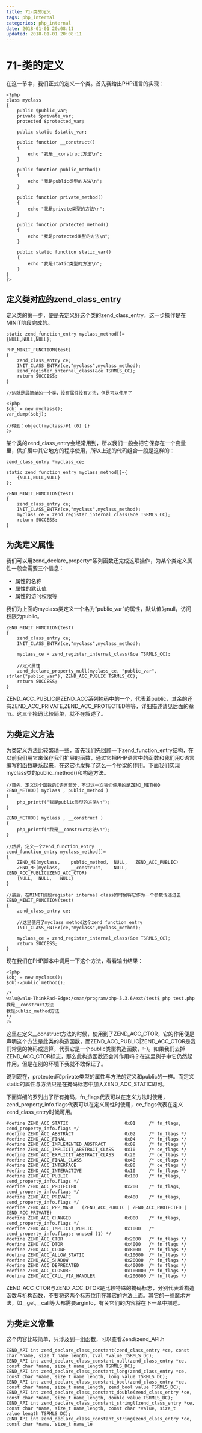 ```yaml
---
title: 71-类的定义
tags: php_internal
categories: php_internal
date: 2018-01-01 20:08:11
updated: 2018-01-01 20:08:11
---
```


# 71-类的定义
在这一节中，我们正式的定义一个类。首先我给出PHP语言的实现：

    <?php
    class myclass
    {
    	public $public_var;
    	private $private_var;
    	protected $protected_var;

    	public static $static_var;

    	public function __construct()
    	{
    		echo "我是__construct方法\n";
    	}

    	public function public_method()
    	{
    		echo "我是public类型的方法\n";
    	}

    	public function private_method()
    	{
    		echo "我是private类型的方法\n";
    	}

    	public function protected_method()
    	{
    		echo "我是protected类型的方法\n";
    	}

    	public static function static_var()
    	{
    		echo "我是static类型的方法\n";
    	}
    }
    ?>

## 定义类对应的zend_class_entry

定义类的第一步，便是先定义好这个类的zend_class_entry，这一步操作是在MINIT阶段完成的。

    static zend_function_entry myclass_method[]=
    {NULL,NULL,NULL};

    PHP_MINIT_FUNCTION(test)
    {
    	zend_class_entry ce;
    	INIT_CLASS_ENTRY(ce,"myclass",myclass_method);
    	zend_register_internal_class(&ce TSRMLS_CC);
    	return SUCCESS;
    }

    //这就是最简单的一个类，没有属性没有方法，但是可以使用了

    <?php
    $obj = new myclass();
    var_dump($obj);

    //得到：object(myclass)#1 (0) {}
    ?>

某个类的zend_class_entry会经常用到，所以我们一般会把它保存在一个变量里，供扩展中其它地方的程序使用，所以上述的代码组合一般是这样的：

    zend_class_entry *myclass_ce;

    static zend_function_entry myclass_method[]={
    	{NULL,NULL,NULL}
    };

    ZEND_MINIT_FUNCTION(test)
    {
    	zend_class_entry ce;
    	INIT_CLASS_ENTRY(ce,"myclass",myclass_method);
    	myclass_ce = zend_register_internal_class(&ce TSRMLS_CC);
    	return SUCCESS;
    }

## 为类定义属性

我们可以用zend_declare_property*系列函数还完成这项操作，为某个类定义属性一般会需要三个信息：

- 属性的名称
- 属性的默认值
- 属性的访问权限等

我们为上面的myclass类定义一个名为“public_var”的属性，默认值为null，访问权限为public。

    ZEND_MINIT_FUNCTION(test)
    {
    	zend_class_entry ce;
    	INIT_CLASS_ENTRY(ce,"myclass",myclass_method);

    	myclass_ce = zend_register_internal_class(&ce TSRMLS_CC);

    	//定义属性
    	zend_declare_property_null(myclass_ce, "public_var", strlen("public_var"), ZEND_ACC_PUBLIC TSRMLS_CC);
    	return SUCCESS;
    }

ZEND_ACC_PUBLIC是ZEND_ACC系列掩码中的一个，代表着public，其余的还有ZEND_ACC_PRIVATE,ZEND_ACC_PROTECTED等等，详细描述请见后面的章节。这三个掩码比较简单，就不在叙述了。
## 为类定义方法

为类定义方法比较繁琐一些，首先我们先回顾一下zend_function_entry结构，在以前我们用它来保存我们扩展的函数，通过它把PHP语言中的函数和我们用C语言编写的函数联系起来，在这它也发挥了这么一个桥梁的作用。下面我们实现myclass类的public_method()和构造方法。

    //首先，定义这个函数的C语言部分，不过这一次我们使用的是ZEND_METHOD
    ZEND_METHOD( myclass , public_method )
    {
    	php_printf("我是public类型的方法\n");
    }

    ZEND_METHOD( myclass , __construct )
    {
    	php_printf("我是__construct方法\n");
    }

    //然后，定义一个zend_function_entry
    zend_function_entry myclass_method[]=
    {
    	ZEND_ME(myclass,	public_method,	NULL,	ZEND_ACC_PUBLIC)
    	ZEND_ME(myclass,	__construct,	NULL,	ZEND_ACC_PUBLIC|ZEND_ACC_CTOR)
    	{NULL,	NULL,	NULL}
    }

    //最后，在MINIT阶段register internal class的时候将它作为一个参数传递进去
    ZEND_MINIT_FUNCTION(test)
    {
    	zend_class_entry ce;

    	//这里使用了myclass_method这个zend_function_entry
    	INIT_CLASS_ENTRY(ce,"myclass",myclass_method);

    	myclass_ce = zend_register_internal_class(&ce TSRMLS_CC);
    	return SUCCESS;
    }

现在我们在PHP脚本中调用一下这个方法，看看输出结果：

    <?php
    $obj = new myclass();
    $obj->public_method();

    /*
    walu@walu-ThinkPad-Edge:/cnan/program/php-5.3.6/ext/test$ php test.php
    我是__construct方法
    我是public_method方法
    */
    ?>

这里在定义__construct方法的时候，使用到了ZEND_ACC_CTOR，它的作用便是声明这个方法是此类的构造函数，而ZEND_ACC_PUBLIC|ZEND_ACC_CTOR是我们常见的掩码或运算，代表它是一个public类型构造函数，:-)。如果我们去掉ZEND_ACC_CTOR标志，那么此构造函数还会其作用吗？在这里例子中它仍然起作用，但是在别的环境下我就不敢保证了。

说到现在，protected和private类型的属性与方法的定义和public的一样。而定义static的属性与方法只是在掩码标志中加入ZEND_ACC_STATIC即可。

下面详细的罗列出了所有掩码，fn_flags代表可以在定义方法时使用，zend_property_info.flags代表可以在定义属性时使用，ce_flags代表在定义zend_class_entry时候可用。

    #define ZEND_ACC_STATIC                     0x01     /* fn_flags, zend_property_info.flags */
    #define ZEND_ACC_ABSTRACT                   0x02     /* fn_flags */
    #define ZEND_ACC_FINAL                      0x04     /* fn_flags */
    #define ZEND_ACC_IMPLEMENTED_ABSTRACT       0x08     /* fn_flags */
    #define ZEND_ACC_IMPLICIT_ABSTRACT_CLASS    0x10     /* ce_flags */
    #define ZEND_ACC_EXPLICIT_ABSTRACT_CLASS    0x20     /* ce_flags */
    #define ZEND_ACC_FINAL_CLASS                0x40     /* ce_flags */
    #define ZEND_ACC_INTERFACE                  0x80     /* ce_flags */
    #define ZEND_ACC_INTERACTIVE                0x10     /* fn_flags */
    #define ZEND_ACC_PUBLIC                     0x100    /* fn_flags, zend_property_info.flags */
    #define ZEND_ACC_PROTECTED                  0x200    /* fn_flags, zend_property_info.flags */
    #define ZEND_ACC_PRIVATE                    0x400    /* fn_flags, zend_property_info.flags */
    #define ZEND_ACC_PPP_MASK	(ZEND_ACC_PUBLIC | ZEND_ACC_PROTECTED | ZEND_ACC_PRIVATE)
    #define ZEND_ACC_CHANGED                    0x800    /* fn_flags, zend_property_info.flags */
    #define ZEND_ACC_IMPLICIT_PUBLIC            0x1000   /* zend_property_info.flags; unused (1) */
    #define ZEND_ACC_CTOR                       0x2000   /* fn_flags */
    #define ZEND_ACC_DTOR                       0x4000   /* fn_flags */
    #define ZEND_ACC_CLONE                      0x8000   /* fn_flags */
    #define ZEND_ACC_ALLOW_STATIC               0x10000  /* fn_flags */
    #define ZEND_ACC_SHADOW                     0x20000  /* fn_flags */
    #define ZEND_ACC_DEPRECATED                 0x40000  /* fn_flags */
    #define ZEND_ACC_CLOSURE                    0x100000 /* fn_flags */
    #define ZEND_ACC_CALL_VIA_HANDLER           0x200000 /* fn_flags */

ZEND_ACC_CTOR与ZEND_ACC_DTOR是比较特殊的掩码标志，分别代表着构造函数与析构函数，不要将这两个标志位用在其它的方法上面。其它的一些魔术方法，如__get,__call等大都需要arginfo，有关它们的内容将在下一章中描述。
## 为类定义常量

这个内容比较简单，只涉及到一组函数，可以查看Zend/zend_API.h

    ZEND_API int zend_declare_class_constant(zend_class_entry *ce, const char *name, size_t name_length, zval *value TSRMLS_DC);
    ZEND_API int zend_declare_class_constant_null(zend_class_entry *ce, const char *name, size_t name_length TSRMLS_DC);
    ZEND_API int zend_declare_class_constant_long(zend_class_entry *ce, const char *name, size_t name_length, long value TSRMLS_DC);
    ZEND_API int zend_declare_class_constant_bool(zend_class_entry *ce, const char *name, size_t name_length, zend_bool value TSRMLS_DC);
    ZEND_API int zend_declare_class_constant_double(zend_class_entry *ce, const char *name, size_t name_length, double value TSRMLS_DC);
    ZEND_API int zend_declare_class_constant_stringl(zend_class_entry *ce, const char *name, size_t name_length, const char *value, size_t value_length TSRMLS_DC);
    ZEND_API int zend_declare_class_constant_string(zend_class_entry *ce, const char *name, size_t name_le
